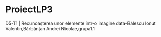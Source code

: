 # ProiectLP3
D5-T1 | Recunoașterea unor elemente într-o imagine data-Bălescu Ionut Valentin,Bărbănțan Andrei Nicolae,grupa1.1
